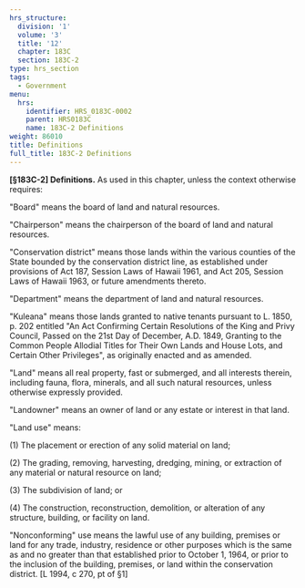 ```yaml
---
hrs_structure:
  division: '1'
  volume: '3'
  title: '12'
  chapter: 183C
  section: 183C-2
type: hrs_section
tags:
  - Government
menu:
  hrs:
    identifier: HRS_0183C-0002
    parent: HRS0183C
    name: 183C-2 Definitions
weight: 86010
title: Definitions
full_title: 183C-2 Definitions
---
```

**[§183C-2] Definitions.** As used in this chapter, unless the context otherwise requires:

"Board" means the board of land and natural resources.

"Chairperson" means the chairperson of the board of land and natural resources.

"Conservation district" means those lands within the various counties of the State bounded by the conservation district line, as established under provisions of Act 187, Session Laws of Hawaii 1961, and Act 205, Session Laws of Hawaii 1963, or future amendments thereto.

"Department" means the department of land and natural resources.

"Kuleana" means those lands granted to native tenants pursuant to L. 1850, p. 202 entitled "An Act Confirming Certain Resolutions of the King and Privy Council, Passed on the 21st Day of December, A.D. 1849, Granting to the Common People Allodial Titles for Their Own Lands and House Lots, and Certain Other Privileges", as originally enacted and as amended.

"Land" means all real property, fast or submerged, and all interests therein, including fauna, flora, minerals, and all such natural resources, unless otherwise expressly provided.

"Landowner" means an owner of land or any estate or interest in that land.

"Land use" means:

(1) The placement or erection of any solid material on land;

(2) The grading, removing, harvesting, dredging, mining, or extraction of any material or natural resource on land;

(3) The subdivision of land; or

(4) The construction, reconstruction, demolition, or alteration of any structure, building, or facility on land.

"Nonconforming" use means the lawful use of any building, premises or land for any trade, industry, residence or other purposes which is the same as and no greater than that established prior to October 1, 1964, or prior to the inclusion of the building, premises, or land within the conservation district. [L 1994, c 270, pt of §1]